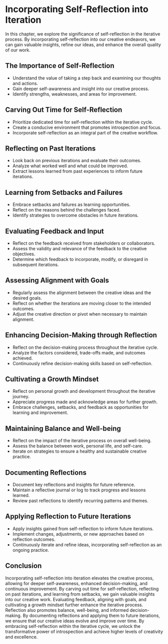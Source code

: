 Incorporating Self-Reflection into Iteration
=====================================================

In this chapter, we explore the significance of self-reflection in the iterative process. By incorporating self-reflection into our creative endeavors, we can gain valuable insights, refine our ideas, and enhance the overall quality of our work.

The Importance of Self-Reflection
---------------------------------

* Understand the value of taking a step back and examining our thoughts and actions.
* Gain deeper self-awareness and insight into our creative process.
* Identify strengths, weaknesses, and areas for improvement.

Carving Out Time for Self-Reflection
------------------------------------

* Prioritize dedicated time for self-reflection within the iterative cycle.
* Create a conducive environment that promotes introspection and focus.
* Incorporate self-reflection as an integral part of the creative workflow.

Reflecting on Past Iterations
-----------------------------

* Look back on previous iterations and evaluate their outcomes.
* Analyze what worked well and what could be improved.
* Extract lessons learned from past experiences to inform future iterations.

Learning from Setbacks and Failures
-----------------------------------

* Embrace setbacks and failures as learning opportunities.
* Reflect on the reasons behind the challenges faced.
* Identify strategies to overcome obstacles in future iterations.

Evaluating Feedback and Input
-----------------------------

* Reflect on the feedback received from stakeholders or collaborators.
* Assess the validity and relevance of the feedback to the creative objectives.
* Determine which feedback to incorporate, modify, or disregard in subsequent iterations.

Assessing Alignment with Goals
------------------------------

* Regularly assess the alignment between the creative ideas and the desired goals.
* Reflect on whether the iterations are moving closer to the intended outcomes.
* Adjust the creative direction or pivot when necessary to maintain alignment.

Enhancing Decision-Making through Reflection
--------------------------------------------

* Reflect on the decision-making process throughout the iterative cycle.
* Analyze the factors considered, trade-offs made, and outcomes achieved.
* Continuously refine decision-making skills based on self-reflection.

Cultivating a Growth Mindset
----------------------------

* Reflect on personal growth and development throughout the iterative journey.
* Appreciate progress made and acknowledge areas for further growth.
* Embrace challenges, setbacks, and feedback as opportunities for learning and improvement.

Maintaining Balance and Well-being
----------------------------------

* Reflect on the impact of the iterative process on overall well-being.
* Assess the balance between work, personal life, and self-care.
* Iterate on strategies to ensure a healthy and sustainable creative practice.

Documenting Reflections
-----------------------

* Document key reflections and insights for future reference.
* Maintain a reflective journal or log to track progress and lessons learned.
* Review past reflections to identify recurring patterns and themes.

Applying Reflection to Future Iterations
----------------------------------------

* Apply insights gained from self-reflection to inform future iterations.
* Implement changes, adjustments, or new approaches based on reflection outcomes.
* Continuously iterate and refine ideas, incorporating self-reflection as an ongoing practice.

Conclusion
----------

Incorporating self-reflection into iteration elevates the creative process, allowing for deeper self-awareness, enhanced decision-making, and continuous improvement. By carving out time for self-reflection, reflecting on past iterations, and learning from setbacks, we gain valuable insights into our creative work. Evaluating feedback, aligning with goals, and cultivating a growth mindset further enhance the iterative process. Reflection also promotes balance, well-being, and informed decision-making. By documenting reflections and applying them to future iterations, we ensure that our creative ideas evolve and improve over time. By embracing self-reflection within the iterative cycle, we unlock the transformative power of introspection and achieve higher levels of creativity and excellence.

